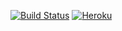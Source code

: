 [![Build Status](https://snap-ci.com/srmf9/aplicacion-libros/branch/master/build_image)](https://snap-ci.com/srmf9/aplicacion-libros/branch/master)
[![Heroku](https://www.herokucdn.com/deploy/button.png)](http://aplicacion-libro.herokuapp.com/)